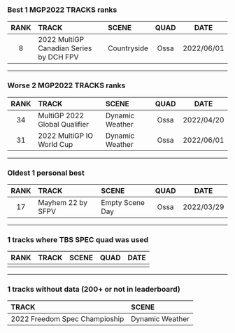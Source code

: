### Best 1 MGP2022 TRACKS ranks
|RANK|TRACK|SCENE|QUAD|DATE|
|:---:|:---|:---|:---:|:---:|
|8|2022 MultiGP Canadian Series by DCH FPV|Countryside|Ossa|2022/06/01|
---
### Worse 2 MGP2022 TRACKS ranks
|RANK|TRACK|SCENE|QUAD|DATE|
|:---:|:---|:---|:---:|:---:|
|34|MultiGP 2022 Global Qualifier|Dynamic Weather|Ossa|2022/04/20|
|31|2022 MultiGP IO World Cup|Dynamic Weather|Ossa|2022/06/01|
---
### Oldest 1 personal best
|RANK|TRACK|SCENE|QUAD|DATE|
|:---:|:---|:---|:---:|:---:|
|17|Mayhem 22 by SFPV|Empty Scene Day|Ossa|2022/03/29|
---
### 1 tracks where TBS SPEC quad was used
|RANK|TRACK|SCENE|QUAD|DATE|
|:---:|:---|:---|:---:|:---:|
||||||
---
### 1 tracks without data (200+ or not in leaderboard)
|TRACK|SCENE|
|:---|:---|
|2022 Freedom Spec Champioship|Dynamic Weather|
